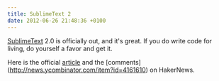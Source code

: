 ```yaml
---
title: SublimeText 2
date: 2012-06-26 21:48:36 +0100
---
```


[SublimeText](http://www.sublimetext.com/) 2.0 is officially out, and it's great. If you do write code for living, do yourself a favor and get it.

Here is the official [article](http://www.sublimetext.com/blog/articles/sublime-text-2-0-released) and the 
[comments] (http://news.ycombinator.com/item?id=4161610) on HakerNews.